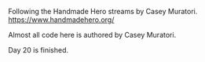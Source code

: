 Following the Handmade Hero streams by Casey Muratori. https://www.handmadehero.org/

Almost all code here is authored by Casey Muratori.

Day 20 is finished.
